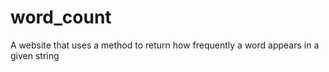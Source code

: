 # word_count
A website that uses a method to return how frequently a word appears in a given string
